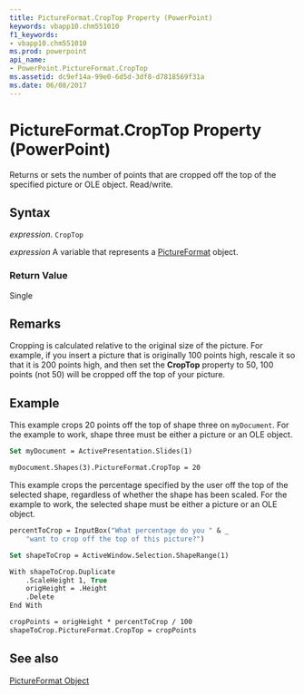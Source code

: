 ```yaml
---
title: PictureFormat.CropTop Property (PowerPoint)
keywords: vbapp10.chm551010
f1_keywords:
- vbapp10.chm551010
ms.prod: powerpoint
api_name:
- PowerPoint.PictureFormat.CropTop
ms.assetid: dc9ef14a-99e0-6d5d-3df8-d7818569f31a
ms.date: 06/08/2017
---
```



# PictureFormat.CropTop Property (PowerPoint)

Returns or sets the number of points that are cropped off the top of the specified picture or OLE object. Read/write. 


## Syntax

 _expression_. `CropTop`

 _expression_ A variable that represents a [PictureFormat](./PowerPoint.PictureFormat.md) object.


### Return Value

Single


## Remarks

Cropping is calculated relative to the original size of the picture. For example, if you insert a picture that is originally 100 points high, rescale it so that it is 200 points high, and then set the  **CropTop** property to 50, 100 points (not 50) will be cropped off the top of your picture.


## Example

This example crops 20 points off the top of shape three on  `myDocument`. For the example to work, shape three must be either a picture or an OLE object.


```vb
Set myDocument = ActivePresentation.Slides(1)

myDocument.Shapes(3).PictureFormat.CropTop = 20
```

This example crops the percentage specified by the user off the top of the selected shape, regardless of whether the shape has been scaled. For the example to work, the selected shape must be either a picture or an OLE object.




```vb
percentToCrop = InputBox("What percentage do you " & _
    "want to crop off the top of this picture?")

Set shapeToCrop = ActiveWindow.Selection.ShapeRange(1)

With shapeToCrop.Duplicate
    .ScaleHeight 1, True
    origHeight = .Height
    .Delete
End With

cropPoints = origHeight * percentToCrop / 100
shapeToCrop.PictureFormat.CropTop = cropPoints
```


## See also


[PictureFormat Object](PowerPoint.PictureFormat.md)

